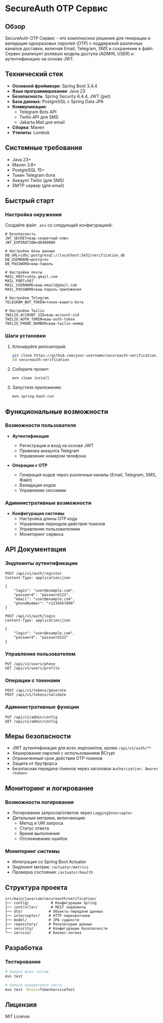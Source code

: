 # SecureAuth OTP Сервис

## Обзор
SecureAuth OTP Сервис - это комплексное решение для генерации и валидации одноразовых паролей (OTP) с поддержкой различных каналов доставки, включая Email, Telegram, SMS и сохранение в файл. Сервис реализует ролевую модель доступа (ADMIN, USER) и аутентификацию на основе JWT.

## Технический стек
- **Основной фреймворк**: Spring Boot 3.4.4
- **Язык программирования**: Java 23
- **Безопасность**: Spring Security 6.4.4, JWT (jjwt)
- **База данных**: PostgreSQL с Spring Data JPA
- **Коммуникации**: 
  - Telegram Bots API
  - Twilio API для SMS
  - Jakarta Mail для email
- **Сборка**: Maven
- **Утилиты**: Lombok

## Системные требования
- Java 23+
- Maven 3.8+
- PostgreSQL 15+
- Токен Telegram бота
- Аккаунт Twilio (для SMS)
- SMTP сервер (для email)

## Быстрый старт

### Настройка окружения
Создайте файл `.env` со следующей конфигурацией:
```env
# Безопасность
JWT_SECRET=ваш-секретный-ключ
JWT_EXPIRATION=86400000

# Настройки базы данных
DB_URL=jdbc:postgresql://localhost:5432/verification_db
DB_USERNAME=postgres
DB_PASSWORD=ваш-пароль

# Настройки почты
MAIL_HOST=smtp.gmail.com
MAIL_PORT=587
MAIL_USERNAME=ваш-email@gmail.com
MAIL_PASSWORD=ваш-пароль-приложения

# Настройки Telegram
TELEGRAM_BOT_TOKEN=токен-вашего-бота

# Настройки Twilio
TWILIO_ACCOUNT_SID=ваш-account-sid
TWILIO_AUTH_TOKEN=ваш-auth-token
TWILIO_PHONE_NUMBER=ваш-twilio-номер
```

### Шаги установки
1. Клонируйте репозиторий:
   ```bash
   git clone https://github.com/your-username/secureauth-verification.git
   cd secureauth-verification
   ```

2. Соберите проект:
   ```bash
   mvn clean install
   ```

3. Запустите приложение:
   ```bash
   mvn spring-boot:run
   ```

## Функциональные возможности

### Возможности пользователя
- **Аутентификация**
  - Регистрация и вход на основе JWT
  - Привязка аккаунта Telegram
  - Управление номером телефона

- **Операции с OTP**
  - Генерация кодов через различные каналы (Email, Telegram, SMS, Файл)
  - Валидация кодов
  - Управление сессиями

### Административные возможности
- **Конфигурация системы**
  - Настройка длины OTP кода
  - Управление периодом действия токенов
  - Управление пользователями
  - Мониторинг сервиса

## API Документация

### Эндпоинты аутентификации
```http
POST /api/v1/auth/register
Content-Type: application/json

{
    "login": "user@example.com",
    "password": "password123",
    "email": "user@example.com",
    "phoneNumber": "+1234567890"
}

POST /api/v1/auth/login
Content-Type: application/json

{
    "login": "user@example.com",
    "password": "password123"
}
```

### Управление пользователем
```http
PUT /api/v1/users/phone
GET /api/v1/users/profile
```

### Операции с токенами
```http
POST /api/v1/tokens/generate
POST /api/v1/tokens/validate
```

### Административные функции
```http
PUT /api/v1/admin/config
GET /api/v1/admin/config
```

## Меры безопасности
- JWT аутентификация для всех эндпоинтов, кроме `/api/v1/auth/**`
- Хеширование паролей с использованием BCrypt
- Ограниченный срок действия OTP токенов
- Защита от брутфорса
- Безопасная передача токенов через заголовок `Authorization: Bearer <token>`

## Мониторинг и логирование

### Возможности логирования
- Логирование запросов/ответов через `LoggingInterceptor`
- Детальные метрики, включающие:
  - Метод и URI запроса
  - Статус ответа
  - Время выполнения
  - Отслеживание ошибок

### Мониторинг системы
- Интеграция со Spring Boot Actuator
- Эндпоинт метрик: `/actuator/metrics`
- Проверка состояния: `/actuator/health`

## Структура проекта
```
src/main/java/com/secureauth/verification/
├── config/          # Конфигурации Spring
├── controller/      # REST эндпоинты
├── dto/            # Объекты передачи данных
├── interceptor/    # HTTP перехватчики
├── model/          # JPA сущности
├── repository/     # Репозитории данных
├── security/       # Конфигурации безопасности
└── service/        # Бизнес-логика
```

## Разработка

### Тестирование
```bash
# Запуск всех тестов
mvn test

# Запуск конкретного теста
mvn test -Dtest=TokenServiceTest
```

## Лицензия
MIT License




